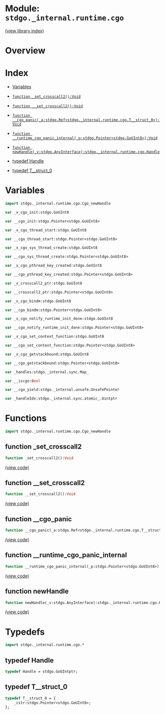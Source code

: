 # Module: `stdgo._internal.runtime.cgo`

[(view library index)](../../../stdgo.md)


# Overview


# Index


- [Variables](<#variables>)

- [`function _set_crosscall2():Void`](<#function-_set_crosscall2>)

- [`function __set_crosscall2():Void`](<#function-__set_crosscall2>)

- [`function __cgo_panic(_a:stdgo.Ref<stdgo._internal.runtime.cgo.T__struct_0>):Void`](<#function-__cgo_panic>)

- [`function __runtime_cgo_panic_internal(_p:stdgo.Pointer<stdgo.GoUInt8>):Void`](<#function-__runtime_cgo_panic_internal>)

- [`function newHandle(_v:stdgo.AnyInterface):stdgo._internal.runtime.cgo.Handle`](<#function-newhandle>)

- [typedef Handle](<#typedef-handle>)

- [typedef T\_\_struct\_0](<#typedef-t__struct_0>)

# Variables


```haxe
import stdgo._internal.runtime.cgo.Cgo_newHandle
```


```haxe
var _x_cgo_init:stdgo.GoUInt8
```


```haxe
var __cgo_init:stdgo.Pointer<stdgo.GoUInt8>
```


```haxe
var _x_cgo_thread_start:stdgo.GoUInt8
```


```haxe
var __cgo_thread_start:stdgo.Pointer<stdgo.GoUInt8>
```


```haxe
var _x_cgo_sys_thread_create:stdgo.GoUInt8
```


```haxe
var __cgo_sys_thread_create:stdgo.Pointer<stdgo.GoUInt8>
```


```haxe
var _x_cgo_pthread_key_created:stdgo.GoUInt8
```


```haxe
var __cgo_pthread_key_created:stdgo.Pointer<stdgo.GoUInt8>
```


```haxe
var _x_crosscall2_ptr:stdgo.GoUInt8
```


```haxe
var __crosscall2_ptr:stdgo.Pointer<stdgo.GoUInt8>
```


```haxe
var _x_cgo_bindm:stdgo.GoUInt8
```


```haxe
var __cgo_bindm:stdgo.Pointer<stdgo.GoUInt8>
```


```haxe
var _x_cgo_notify_runtime_init_done:stdgo.GoUInt8
```


```haxe
var __cgo_notify_runtime_init_done:stdgo.Pointer<stdgo.GoUInt8>
```


```haxe
var _x_cgo_set_context_function:stdgo.GoUInt8
```


```haxe
var __cgo_set_context_function:stdgo.Pointer<stdgo.GoUInt8>
```


```haxe
var _x_cgo_getstackbound:stdgo.GoUInt8
```


```haxe
var __cgo_getstackbound:stdgo.Pointer<stdgo.GoUInt8>
```


```haxe
var _handles:stdgo._internal.sync.Map_
```


```haxe
var __iscgo:Bool
```


```haxe
var __cgo_yield:stdgo._internal.unsafe.UnsafePointer
```


```haxe
var _handleIdx:stdgo._internal.sync.atomic_.Uintptr
```


# Functions


```haxe
import stdgo._internal.runtime.cgo.Cgo_newHandle
```


## function \_set\_crosscall2


```haxe
function _set_crosscall2():Void
```


[\(view code\)](<./Cgo_newHandle.hx#L2>)


## function \_\_set\_crosscall2


```haxe
function __set_crosscall2():Void
```


[\(view code\)](<./Cgo_newHandle.hx#L2>)


## function \_\_cgo\_panic


```haxe
function __cgo_panic(_a:stdgo.Ref<stdgo._internal.runtime.cgo.T__struct_0>):Void
```


[\(view code\)](<./Cgo_newHandle.hx#L2>)


## function \_\_runtime\_cgo\_panic\_internal


```haxe
function __runtime_cgo_panic_internal(_p:stdgo.Pointer<stdgo.GoUInt8>):Void
```


[\(view code\)](<./Cgo_newHandle.hx#L2>)


## function newHandle


```haxe
function newHandle(_v:stdgo.AnyInterface):stdgo._internal.runtime.cgo.Handle
```


[\(view code\)](<./Cgo_newHandle.hx#L2>)


# Typedefs


```haxe
import stdgo._internal.runtime.cgo.*
```


## typedef Handle


```haxe
typedef Handle = stdgo.GoUIntptr;
```


## typedef T\_\_struct\_0


```haxe
typedef T__struct_0 = {
	_cstr:stdgo.Pointer<stdgo.GoUInt8>;
};
```


